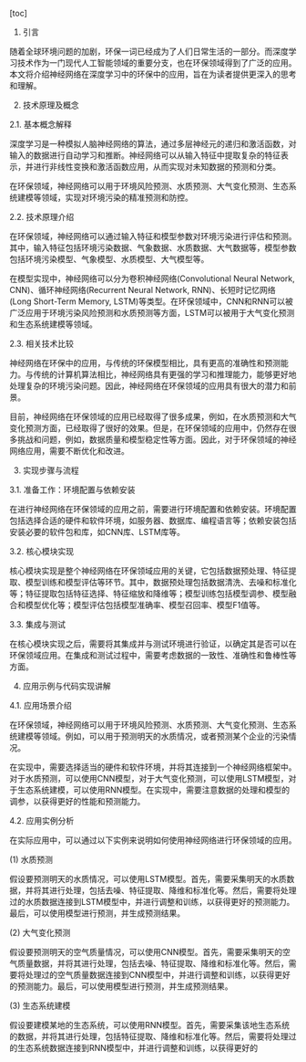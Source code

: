 
[toc]                    
                
                
1. 引言

随着全球环境问题的加剧，环保一词已经成为了人们日常生活的一部分。而深度学习技术作为一门现代人工智能领域的重要分支，也在环保领域得到了广泛的应用。本文将介绍神经网络在深度学习中的环保中的应用，旨在为读者提供更深入的思考和理解。

2. 技术原理及概念

2.1. 基本概念解释

深度学习是一种模拟人脑神经网络的算法，通过多层神经元的递归和激活函数，对输入的数据进行自动学习和推断。神经网络可以从输入特征中提取复杂的特征表示，并进行非线性变换和激活函数应用，从而实现对未知数据的预测和分类。

在环保领域，神经网络可以用于环境风险预测、水质预测、大气变化预测、生态系统建模等领域，实现对环境污染的精准预测和防控。

2.2. 技术原理介绍

在环保领域，神经网络可以通过输入特征和模型参数对环境污染进行评估和预测。其中，输入特征包括环境污染数据、气象数据、水质数据、大气数据等，模型参数包括环境污染模型、气象模型、水质模型、大气模型等。

在模型实现中，神经网络可以分为卷积神经网络(Convolutional Neural Network, CNN)、循环神经网络(Recurrent Neural Network, RNN)、长短时记忆网络(Long Short-Term Memory, LSTM)等类型。在环保领域中，CNN和RNN可以被广泛应用于环境污染风险预测和水质预测等方面，LSTM可以被用于大气变化预测和生态系统建模等领域。

2.3. 相关技术比较

神经网络在环保中的应用，与传统的环保模型相比，具有更高的准确性和预测能力。与传统的计算机算法相比，神经网络具有更强的学习和推理能力，能够更好地处理复杂的环境污染问题。因此，神经网络在环保领域的应用具有很大的潜力和前景。

目前，神经网络在环保领域的应用已经取得了很多成果，例如，在水质预测和大气变化预测方面，已经取得了很好的效果。但是，在环保领域的应用中，仍然存在很多挑战和问题，例如，数据质量和模型稳定性等方面。因此，对于环保领域的神经网络应用，需要不断优化和改进。

3. 实现步骤与流程

3.1. 准备工作：环境配置与依赖安装

在进行神经网络在环保领域的应用之前，需要进行环境配置和依赖安装。环境配置包括选择合适的硬件和软件环境，如服务器、数据库、编程语言等；依赖安装包括安装必要的软件包和库，如CNN库、LSTM库等。

3.2. 核心模块实现

核心模块实现是整个神经网络在环保领域应用的关键，它包括数据预处理、特征提取、模型训练和模型评估等环节。其中，数据预处理包括数据清洗、去噪和标准化等；特征提取包括特征选择、特征缩放和降维等；模型训练包括模型调参、模型融合和模型优化等；模型评估包括模型准确率、模型召回率、模型F1值等。

3.3. 集成与测试

在核心模块实现之后，需要将其集成并与测试环境进行验证，以确定其是否可以在环保领域应用。在集成和测试过程中，需要考虑数据的一致性、准确性和鲁棒性等方面。

4. 应用示例与代码实现讲解

4.1. 应用场景介绍

在环保领域，神经网络可以用于环境风险预测、水质预测、大气变化预测、生态系统建模等领域。例如，可以用于预测明天的水质情况，或者预测某个企业的污染情况。

在实现中，需要选择适当的硬件和软件环境，并将其连接到一个神经网络框架中。对于水质预测，可以使用CNN模型，对于大气变化预测，可以使用LSTM模型，对于生态系统建模，可以使用RNN模型。在实现中，需要注意数据的处理和模型的调参，以获得更好的性能和预测能力。

4.2. 应用实例分析

在实际应用中，可以通过以下实例来说明如何使用神经网络进行环保领域的应用。

(1) 水质预测

假设要预测明天的水质情况，可以使用LSTM模型。首先，需要采集明天的水质数据，并将其进行处理，包括去噪、特征提取、降维和标准化等。然后，需要将处理过的水质数据连接到LSTM模型中，并进行调整和训练，以获得更好的预测能力。最后，可以使用模型进行预测，并生成预测结果。

(2) 大气变化预测

假设要预测明天的空气质量情况，可以使用CNN模型。首先，需要采集明天的空气质量数据，并将其进行处理，包括去噪、特征提取、降维和标准化等。然后，需要将处理过的空气质量数据连接到CNN模型中，并进行调整和训练，以获得更好的预测能力。最后，可以使用模型进行预测，并生成预测结果。

(3) 生态系统建模

假设要建模某地的生态系统，可以使用RNN模型。首先，需要采集该地生态系统的数据，并将其进行处理，包括特征提取、降维和标准化等。然后，需要将处理过的生态系统数据连接到RNN模型中，并进行调整和训练，以获得更好的

